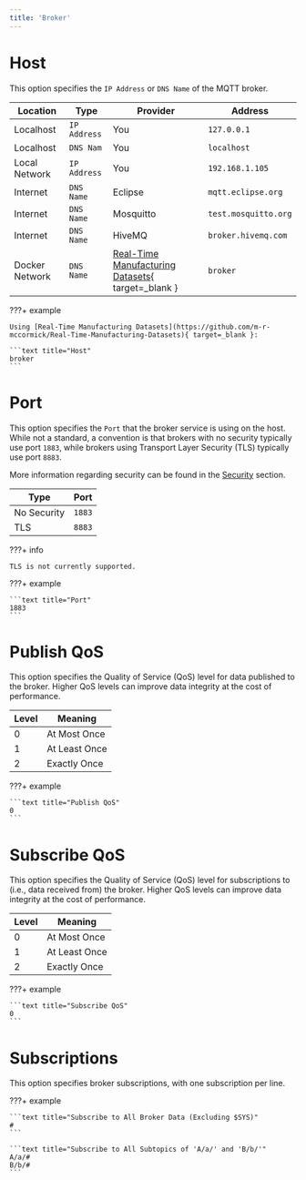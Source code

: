 ```yaml
---
title: 'Broker'
---
```


# Host

This option specifies the `IP Address` or `DNS Name` of the MQTT broker.

| Location       | Type | Provider | Address              |
|----------------| ---- | -------- |----------------------|
| Localhost      | `IP Address` | You | `127.0.0.1`          |
| Localhost      | `DNS Nam` | You | `localhost`          |
| Local Network  | `IP Address` | You | `192.168.1.105`      |
| Internet       | `DNS Name` | Eclipse | `mqtt.eclipse.org`   |
| Internet       | `DNS Name` | Mosquitto | `test.mosquitto.org` |
| Internet       | `DNS Name` | HiveMQ | `broker.hivemq.com`  |
| Docker Network | `DNS Name` | [Real-Time Manufacturing Datasets](https://github.com/m-r-mccormick/Real-Time-Manufacturing-Datasets){ target=_blank } | `broker`             |

???+ example

	Using [Real-Time Manufacturing Datasets](https://github.com/m-r-mccormick/Real-Time-Manufacturing-Datasets){ target=_blank }:
	
	```text title="Host"
	broker
	```

# Port

This option specifies the `Port` that the broker service is using on the host. While not a standard, a convention is that brokers with no security typically use port `1883`, while brokers using Transport Layer Security (TLS) typically use port `8883`.

More information regarding security can be found in the [Security](02-Security.md) section.

| Type | Port |
| ---- | ---- |
| No Security | `1883` |
| TLS | `8883` |

???+ info

    TLS is not currently supported.

???+ example

	```text title="Port"
	1883
	```

# Publish QoS

This option specifies the Quality of Service (QoS) level for data published to the broker. Higher QoS levels can improve data integrity at the cost of performance.

| Level | Meaning |
| ----- | ------- |
| 0 | At Most Once |
| 1 | At Least Once |
| 2 | Exactly Once |

???+ example

	```text title="Publish QoS"
	0
	```

# Subscribe QoS

This option specifies the Quality of Service (QoS) level for subscriptions to (i.e., data received from) the broker. Higher QoS levels can improve data integrity at the cost of performance.

| Level | Meaning |
| ----- | ------- |
| 0 | At Most Once |
| 1 | At Least Once |
| 2 | Exactly Once |

???+ example
	
	```text title="Subscribe QoS"
	0
	```

# Subscriptions

This option specifies broker subscriptions, with one subscription per line.

???+ example

	```text title="Subscribe to All Broker Data (Excluding $SYS)"
	#
	```

	```text title="Subscribe to All Subtopics of 'A/a/' and 'B/b/'"
	A/a/#
	B/b/#
	```

